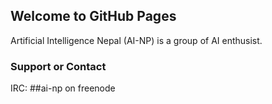 ## Welcome to GitHub Pages

Artificial Intelligence Nepal (AI-NP) is a group of AI enthusist.

### Support or Contact

IRC: ##ai-np on freenode
